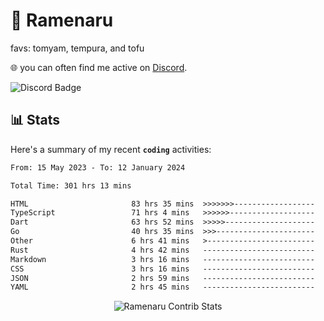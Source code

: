 # 🍜 Ramenaru
favs: tomyam, tempura, and tofu

🌐 you can often find me active on [Discord](https://discordapp.com/users/503291004200157185).

![Discord Badge](https://dcbadge.vercel.app/api/shield/503291004200157185)

## 📊 Stats

Here's a summary of my recent **`coding`** activities:

<!--START_SECTION:waka-->

```txt
From: 15 May 2023 - To: 12 January 2024

Total Time: 301 hrs 13 mins

HTML                       83 hrs 35 mins  >>>>>>>------------------   27.75 %
TypeScript                 71 hrs 4 mins   >>>>>>-------------------   23.60 %
Dart                       63 hrs 52 mins  >>>>>--------------------   21.20 %
Go                         40 hrs 35 mins  >>>----------------------   13.48 %
Other                      6 hrs 41 mins   >------------------------   02.22 %
Rust                       4 hrs 42 mins   -------------------------   01.56 %
Markdown                   3 hrs 16 mins   -------------------------   01.09 %
CSS                        3 hrs 16 mins   -------------------------   01.08 %
JSON                       2 hrs 59 mins   -------------------------   00.99 %
YAML                       2 hrs 45 mins   -------------------------   00.92 %
```

<!--END_SECTION:waka-->

<div style="text-align: center;">
   <img align="center" src="https://github-readme-streak-stats.herokuapp.com/?user=Ramenaru&theme=dark&card_width=520" alt="Ramenaru Contrib Stats" />
</div>


